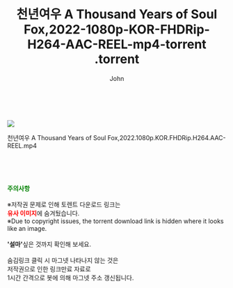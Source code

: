 ﻿---
layout: post
title:  "                   천년여우 A Thousand Years of Soul Fox,2022-1080p-KOR-FHDRip-H264-AAC-REEL-mp4-torrent                .torrent"
author: John
categories: [ 영화 ]
tags: [  ]
image: https://torrentrj59.com/uploadfile/full/bd8b4c9b541c571c548984cf2cdb5edf74e59766.jpg 
description: "                   천년여우 A Thousand Years of Soul Fox,2022-1080p-KOR-FHDRip-H264-AAC-REEL-mp4-torrent                 torrent 정보 공유"
toc: true
toc_sticky: true
---

<br>
<p><img src="https://torrentrj59.com/uploadfile/full/bd8b4c9b541c571c548984cf2cdb5edf74e59766.jpg"/></p>
 천년여우 A Thousand Years of Soul Fox,2022.1080p.KOR.FHDRip.H264.AAC-REEL.mp4    
    
<br><br><br>
<p data-ke-size="size16"><b><span style="color: green;">주의사항</span></b><br /><br />※저작권 문제로 인해 토렌트 다운로드 링크는<br /><b><span style="color: red;">유사 이미지</span></b>에 숨겨뒀습니다.<br />※Due to copyright issues, the torrent download link is hidden where it looks like an image.<br /><br /><b>'설마'</b>싶은 것까지 확인해 보세요.<br /><br />숨김링크 클릭 시 마그넷 나타나지 않는 것은<br />저작권으로 인한 링크만료 자료로<br />1시간 간격으로 봇에 의해 마그넷 주소 갱신됩니다.</p>
